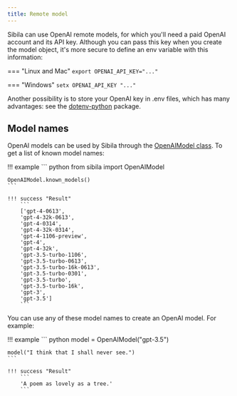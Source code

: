 ```yaml
---
title: Remote model
---
```


Sibila can use OpenAI remote models, for which you'll need a paid OpenAI account and its API key. Although you can pass this key when you create the model object, it's more secure to define an env variable with this information:

=== "Linux and Mac"
    ```
    export OPENAI_API_KEY="..."
    ```

=== "Windows"
    ```
    setx OPENAI_API_KEY "..."
    ```

Another possibility is to store your OpenAI key in .env files, which has many advantages: see the [dotenv-python](https://github.com/theskumar/python-dotenv) package.


## Model names

OpenAI models can be used by Sibila through the [OpenAIModel class](../api-reference/model.md#sibila.OpenAIModel). To get a list of known model names:


!!! example
    ``` python
    from sibila import OpenAIModel

    OpenAIModel.known_models()
    ```

    !!! success "Result"
        ```
        ['gpt-4-0613',
        'gpt-4-32k-0613',
        'gpt-4-0314',
        'gpt-4-32k-0314',
        'gpt-4-1106-preview',
        'gpt-4',
        'gpt-4-32k',
        'gpt-3.5-turbo-1106',
        'gpt-3.5-turbo-0613',
        'gpt-3.5-turbo-16k-0613',
        'gpt-3.5-turbo-0301',
        'gpt-3.5-turbo',
        'gpt-3.5-turbo-16k',
        'gpt-3',
        'gpt-3.5']
        ```

You can use any of these model names to create an OpenAI model. For example:

!!! example
    ``` python
    model = OpenAIModel("gpt-3.5")

    model("I think that I shall never see.")
    ```

    !!! success "Result"
        ```
        'A poem as lovely as a tree.'
        ```



